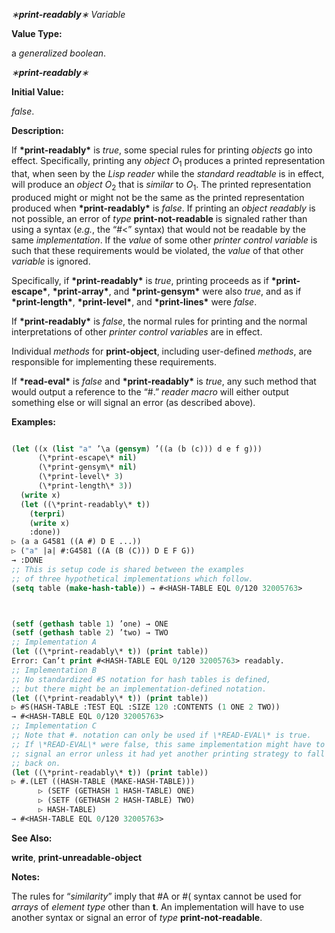 *∗***print-readably***∗ Variable* 



**Value Type:** 



a *generalized boolean*. 







 



 



*∗***print-readably***∗* 



**Initial Value:** 



*false*. 



**Description:** 



If **\*print-readably\*** is *true*, some special rules for printing *objects* go into effect. Specifically, printing any *object O*<sub>1</sub> produces a printed representation that, when seen by the *Lisp reader* while the *standard readtable* is in effect, will produce an *object O*<sub>2</sub> that is *similar* to *O*<sub>1</sub>. The printed representation produced might or might not be the same as the printed representation produced when **\*print-readably\*** is *false*. If printing an *object readably* is not possible, an error of *type* **print-not-readable** is signaled rather than using a syntax (*e.g.*, the “#&lt;” syntax) that would not be readable by the same *implementation*. If the *value* of some other *printer control variable* is such that these requirements would be violated, the *value* of that other *variable* is ignored. 



Specifically, if **\*print-readably\*** is *true*, printing proceeds as if **\*print-escape\***, **\*print-array\***, and **\*print-gensym\*** were also *true*, and as if **\*print-length\***, **\*print-level\***, and **\*print-lines\*** were *false*. 



If **\*print-readably\*** is *false*, the normal rules for printing and the normal interpretations of other *printer control variables* are in effect. 



Individual *methods* for **print-object**, including user-defined *methods*, are responsible for implementing these requirements. 



If **\*read-eval\*** is *false* and **\*print-readably\*** is *true*, any such method that would output a reference to the “#.” *reader macro* will either output something else or will signal an error (as described above). 



**Examples:**
```lisp

(let ((x (list "a" ’\a (gensym) ’((a (b (c))) d e f g))) 
      (\*print-escape\* nil) 
      (\*print-gensym\* nil) 
      (\*print-level\* 3) 
      (\*print-length\* 3)) 
  (write x) 
  (let ((\*print-readably\* t)) 
    (terpri) 
    (write x) 
    :done)) 
▷ (a a G4581 ((A #) D E ...)) 
▷ ("a" |a| #:G4581 ((A (B (C))) D E F G)) 
→ :DONE 
;; This is setup code is shared between the examples 
;; of three hypothetical implementations which follow. 
(setq table (make-hash-table)) → #<HASH-TABLE EQL 0/120 32005763> 



(setf (gethash table 1) ’one) → ONE 
(setf (gethash table 2) ’two) → TWO 
;; Implementation A 
(let ((\*print-readably\* t)) (print table)) 
Error: Can’t print #<HASH-TABLE EQL 0/120 32005763> readably. 
;; Implementation B 
;; No standardized #S notation for hash tables is defined, 
;; but there might be an implementation-defined notation. 
(let ((\*print-readably\* t)) (print table)) 
▷ #S(HASH-TABLE :TEST EQL :SIZE 120 :CONTENTS (1 ONE 2 TWO)) 
→ #<HASH-TABLE EQL 0/120 32005763> 
;; Implementation C 
;; Note that #. notation can only be used if \*READ-EVAL\* is true. 
;; If \*READ-EVAL\* were false, this same implementation might have to 
;; signal an error unless it had yet another printing strategy to fall 
;; back on. 
(let ((\*print-readably\* t)) (print table)) 
▷ #.(LET ((HASH-TABLE (MAKE-HASH-TABLE))) 
      ▷ (SETF (GETHASH 1 HASH-TABLE) ONE) 
      ▷ (SETF (GETHASH 2 HASH-TABLE) TWO) 
      ▷ HASH-TABLE) 
→ #<HASH-TABLE EQL 0/120 32005763> 

```
**See Also:** 



**write**, **print-unreadable-object** 



**Notes:** 



The rules for “*similarity*” imply that #A or #( syntax cannot be used for *arrays* of *element type* other than **t**. An implementation will have to use another syntax or signal an error of *type* **print-not-readable**. 



